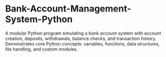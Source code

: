 # Bank-Account-Management-System-Python
A modular Python program simulating a bank account system with account creation, deposits, withdrawals, balance checks, and transaction history. Demonstrates core Python concepts: variables, functions, data structures, file handling, and custom modules.
